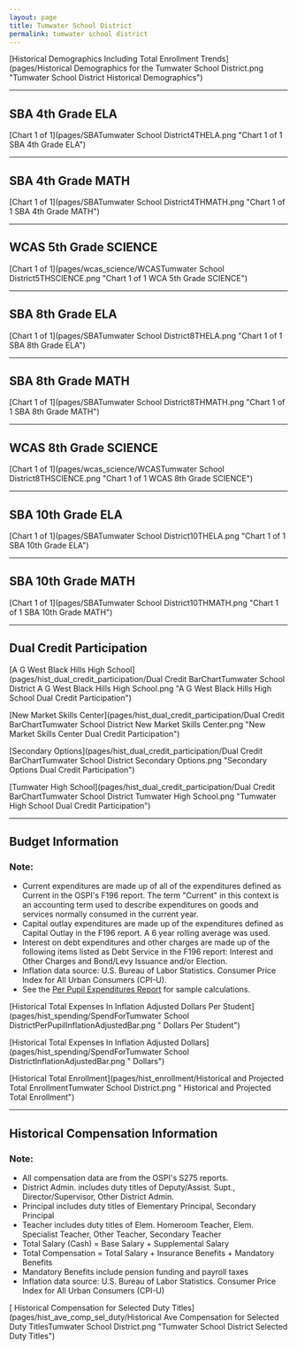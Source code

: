 ```yaml
---
layout: page
title: Tumwater School District
permalink: tumwater school district
---
```



[Historical Demographics Including Total Enrollment Trends](pages/Historical Demographics for the Tumwater School District.png "Tumwater School District Historical Demographics")

___

## SBA 4th Grade ELA

[Chart 1 of 1](pages/SBATumwater School District4THELA.png "Chart 1 of 1 SBA 4th Grade ELA")


___

## SBA 4th Grade MATH

[Chart 1 of 1](pages/SBATumwater School District4THMATH.png "Chart 1 of 1 SBA 4th Grade MATH")


___

## WCAS 5th Grade SCIENCE

[Chart 1 of 1](pages/wcas_science/WCASTumwater School District5THSCIENCE.png "Chart 1 of 1 WCA 5th Grade SCIENCE")


___

## SBA 8th Grade ELA

[Chart 1 of 1](pages/SBATumwater School District8THELA.png "Chart 1 of 1 SBA 8th Grade ELA")


___

## SBA 8th Grade MATH

[Chart 1 of 1](pages/SBATumwater School District8THMATH.png "Chart 1 of 1 SBA 8th Grade MATH")


___

## WCAS 8th Grade SCIENCE

[Chart 1 of 1](pages/wcas_science/WCASTumwater School District8THSCIENCE.png "Chart 1 of 1 WCAS 8th Grade SCIENCE")


___

## SBA 10th Grade ELA

[Chart 1 of 1](pages/SBATumwater School District10THELA.png "Chart 1 of 1 SBA 10th Grade ELA")


___

## SBA 10th Grade MATH

[Chart 1 of 1](pages/SBATumwater School District10THMATH.png "Chart 1 of 1 SBA 10th Grade MATH")


___

## Dual Credit Participation

[A G West Black Hills High School](pages/hist_dual_credit_participation/Dual Credit BarChartTumwater School District A G West Black Hills High School.png "A G West Black Hills High School Dual Credit Participation")

[New Market Skills Center](pages/hist_dual_credit_participation/Dual Credit BarChartTumwater School District New Market Skills Center.png "New Market Skills Center Dual Credit Participation")

[Secondary Options](pages/hist_dual_credit_participation/Dual Credit BarChartTumwater School District Secondary Options.png "Secondary Options Dual Credit Participation")

[Tumwater High School](pages/hist_dual_credit_participation/Dual Credit BarChartTumwater School District Tumwater High School.png "Tumwater High School Dual Credit Participation")


___

## Budget Information
### Note:
- Current expenditures are made up of all of the expenditures defined as Current in the OSPI's F196 report. The term "Current" in this context is an accounting term used to describe expenditures on goods and services normally consumed in the current year.
- Capital outlay expenditures are made up of the expenditures defined as Capital Outlay in the F196 report. A 6 year rolling average was used.
- Interest on debt expenditures and other charges are made up of the following items listed as Debt Service in the F196 report: Interest and Other Charges and Bond/Levy Issuance and/or Election.
- Inflation data source: U.S. Bureau of Labor Statistics. Consumer Price Index for All Urban Consumers (CPI-U).
- See the [Per Pupil Expenditures Report](report_expenditures) for sample calculations.

[Historical Total Expenses In Inflation Adjusted Dollars Per Student](pages/hist_spending/SpendForTumwater School DistrictPerPupilInflationAdjustedBar.png " Dollars Per Student")

[Historical Total Expenses In Inflation Adjusted Dollars](pages/hist_spending/SpendForTumwater School DistrictInflationAdjustedBar.png " Dollars")

[Historical Total Enrollment](pages/hist_enrollment/Historical and Projected Total EnrollmentTumwater School District.png " Historical and Projected Total Enrollment")


___

## Historical Compensation Information
### Note:
- All compensation data are from the OSPI's S275 reports.
- District Admin. includes duty titles of Deputy/Assist. Supt., Director/Supervisor, Other District Admin.
- Principal includes duty titles of Elementary Principal, Secondary Principal
- Teacher includes duty titles of Elem. Homeroom Teacher, Elem. Specialist Teacher, Other Teacher, Secondary Teacher
- Total Salary (Cash) = Base Salary + Supplemental Salary
- Total Compensation = Total Salary + Insurance Benefits + Mandatory Benefits
- Mandatory Benefits include pension funding and payroll taxes
- Inflation data source: U.S. Bureau of Labor Statistics. Consumer Price Index for All Urban Consumers (CPI-U)

[ Historical Compensation for Selected Duty Titles](pages/hist_ave_comp_sel_duty/Historical Ave Compensation for Selected Duty TitlesTumwater School District.png "Tumwater School District Selected Duty Titles")

